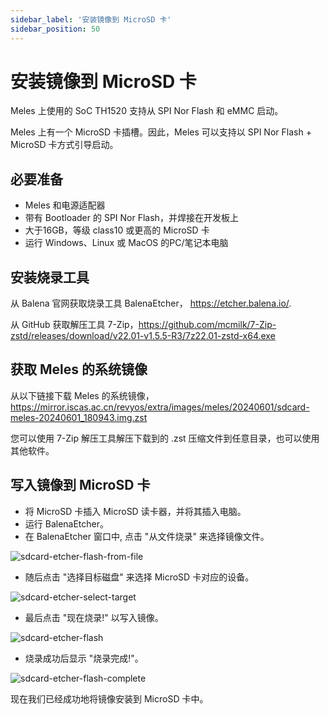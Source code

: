 ```yaml
---
sidebar_label: '安装镜像到 MicroSD 卡'
sidebar_position: 50
---
```


# 安装镜像到 MicroSD 卡

Meles 上使用的 SoC TH1520 支持从 SPI Nor Flash 和 eMMC 启动。

Meles 上有一个 MicroSD 卡插槽。因此，Meles 可以支持以 SPI Nor Flash + MicroSD 卡方式引导启动。

## 必要准备

- Meles 和电源适配器
- 带有 Bootloader 的 SPI Nor Flash，并焊接在开发板上
- 大于16GB，等级 class10 或更高的 MicroSD 卡
- 运行 Windows、Linux 或 MacOS 的PC/笔记本电脑

## 安装烧录工具

从 Balena 官网获取烧录工具 BalenaEtcher， https://etcher.balena.io/.

从 GitHub 获取解压工具 7-Zip，https://github.com/mcmilk/7-Zip-zstd/releases/download/v22.01-v1.5.5-R3/7z22.01-zstd-x64.exe

## 获取 Meles 的系统镜像

从以下链接下载 Meles 的系统镜像， https://mirror.iscas.ac.cn/revyos/extra/images/meles/20240601/sdcard-meles-20240601_180943.img.zst

您可以使用 7-Zip 解压工具解压下载到的 .zst 压缩文件到任意目录，也可以使用其他软件。

## 写入镜像到 MicroSD 卡

- 将 MicroSD 卡插入 MicroSD 读卡器，并将其插入电脑。
- 运行 BalenaEtcher。
- 在 BalenaEtcher 窗口中, 点击 "从文件烧录" 来选择镜像文件。

![sdcard-etcher-flash-from-file](/docs/meles/sdcard-etcher-flash-from-file.png)

- 随后点击 "选择目标磁盘" 来选择 MicroSD 卡对应的设备。

![sdcard-etcher-select-target](/docs/meles/sdcard-etcher-select-target.png)

- 最后点击 "现在烧录!" 以写入镜像。

![sdcard-etcher-flash](/docs/meles/sdcard-etcher-flash.png)

- 烧录成功后显示 "烧录完成!"。

![sdcard-etcher-flash-complete](/docs/meles/sdcard-etcher-flash-complete.png)

现在我们已经成功地将镜像安装到 MicroSD 卡中。
